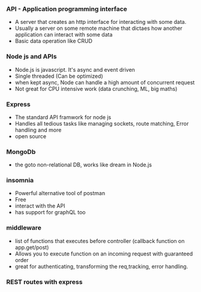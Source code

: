 ### API - Application programming interface
- A server that creates an http interface for interacting with some data.
- Usually a server on some remote machine that dictaes how another application can interact with some data
- Basic data operation like CRUD

### Node js and APIs
- Node.js is javascript. It's async and event driven
- Single threaded (Can be optimized)
- when kept async, Node can handle a high amount of concurrent request
- Not great for CPU intensive work (data crunching, ML, big maths)

### Express

- The standard API framwork for node js
- Handles all tedious tasks like managing sockets, route matching, Error handling and more
- open source

### MongoDb

- the goto non-relational DB, works like dream in Node.js


### insomnia
- Powerful alternative tool of postman
- Free
- interact with the API
- has support for graphQL too

### middleware
- list of functions that executes before controller (callback function on app.get/post)
- Allows you to execute function on an incoming request with guaranteed order
- great for authenticating, transforming the req,tracking, error handling.


### REST routes with express







